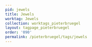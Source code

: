```yaml
---
pid: jewels
title: Jewels
worktag: Jewels
collection: worktags_pieterbruegel
layout: tagpage_pieterbruegel
order: '090'
permalink: /pieterbruegel/tags/jewels
---
```

